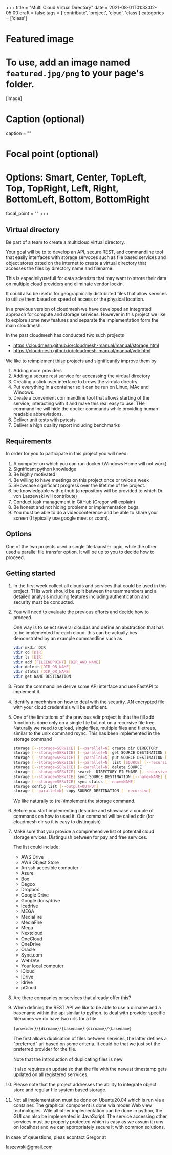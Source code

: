 +++
title = "Multi Cloud Virtual Directory"
date = 2021-08-01T01:33:02-05:00
draft = false
tags = ['contribute', 'project', 'cloud', 'class']
categories = ['class']

# Featured image
# To use, add an image named `featured.jpg/png` to your page's folder. 
[image]
  # Caption (optional)
  caption = ""

  # Focal point (optional)
  # Options: Smart, Center, TopLeft, Top, TopRight, Left, Right, BottomLeft, Bottom, BottomRight
  focal_point = ""
+++

## Virtual directory

Be part of a team to create a multicloud virtual directory.

Your goal will be to to develop an API, secure REST, and commandline
tool that easily interfaces with storage servoces such as file based
services and object stores osted on the internet to create a virtual
directory that accesses the files by directory name and filename.

This is espaciellyusefull for data scientists that may want to strore
their data on multiple cloud providers and eliminate vendor lockin.

It could also be useful for geographically distributed files that
allow services to utilize them based on speed of access or the
physical location.

In a previous version of cloudmesh we have developed an integrated
approach for compute and storage services. However in this project we
like to explore some new features and separate the implementation form
the main cloudmesh.



In the past cloudmesh has conducted two such projects

* <https://cloudmesh.github.io/cloudmesh-manual/manual/storage.html>
* <https://cloudmesh.github.io/cloudmesh-manual/manual/vdir.html>

We like to reimplement thise projects and significantly improve them by

1. Adding more providers
2. Adding a secure rest service for acceassing the virdual directory
3. Creating a slick user interface to brows the virdula directry
4. Put everything in a container so it can be run on Linux, MAc and
   Windows.
5. Dreate a convenient commandline tool that allows starting of the
   service, interacting with it and make this real easy to use. THe
   commandline will hide the docker commands while providing human
   readable abbreviations.
6. Deliver unit tests with pytests
6. Deliver a high quality report including benchmarks


## Requirements

In order for you to participate in this project you will need:

1. A computer on which you can run docker (Windows Home will not work)
2. Significant python knowledge
3. Be highly motivated
4. Be willing to have meetings on this project once or twice a week
5. SHowcase significant progress over the lifetime of the project.
6. be knowledgable with github (a repository will be provided to which
   Dr. von Laszewski will contribute)
7. Conduct task management in GitHub (Gregor will explain)
8. Be honest and not hiding problems or implementation bugs.
9. You must be able to do a videoconference and be able to share your screen (I typically use google meet or zoom).

## Options

One of the two projects used a single file taansfer logic, while the
other used a parallel file transfer option. It will be up to you to decide how to proceed.

## Getting started

1. In the first week collect all clouds and services that could be
   used in this project. THis work should be split between the
   teammembers and a detailed analysis including features including
   authentication and security must be conducted.
2. You will need to evaluate the previous efforts and decide how to proceed.

   One way is to select several cloudas and define an abstraction that
   has to be implemented for each cloud. this can be actually bes
   demonstrated by an example commandline such as

   ```bash
   vdir mkdir DIR
   vdir cd [DIR]
   vdir ls [DIR]
   vdir add [FILEENDPOINT] [DIR_AND_NAME]
   vdir delete [DIR_OR_NAME]
   vdir status [DIR_OR_NAME]
   vdir get NAME DESTINATION
   ```

3. From the commandline derive some API interface and use FastAPI to
   implement it.

4. Identify a mechnism on how to deal with the security. AN encrypted
   file with your cloud credentials will be sufficient.

5. One of the limitations of the previous vdir project is that the
   fill add function is done only on a single file but not on a
   recursive file tree. Naturally we need to upload, single files,
   multiple files and filetrees, similar to the unix command rsync.
   This has been implemented in the storage command

   ```bash
   storage [--storage=SERVICE] [--parallel=N] create dir DIRECTORY
   storage [--storage=SERVICE] [--parallel=N] get SOURCE DESTINATION [--recursive]
   storage [--storage=SERVICE] [--parallel=N] put SOURCE DESTINATION [--recursive]
   storage [--storage=SERVICE] [--parallel=N] list [SOURCE] [--recursive] [--output=OUTPUT]
   storage [--storage=SERVICE] [--parallel=N] delete SOURCE
   storage [--storage=SERVICE] search  DIRECTORY FILENAME [--recursive] [--output=OUTPUT]
   storage [--storage=SERVICE] sync SOURCE DESTINATION [--name=NAME] [--async]
   storage [--storage=SERVICE] sync status [--name=NAME]
   storage config list [--output=OUTPUT]
   storage [--parallel=N] copy SOURCE DESTINATION [--recursive]
   ```

   We like naturally to (re-)implement the storage command.

6. Before you start implementing describe and showcase a couple of commands on how to used it.
   Our command will be called cdir (for cloudmesh dir so it is easy to distinguish)

7. Make sure that you provide a comprehensive list of potentail cloud
   storage ervices. Distinguish between for pay and free services.

   The list could include:

   * AWS Drive
   * AWS Object Store
   * An ssh accesible computer
   * Azure
   * Box
   * Degoo
   * Dropbox 
   * Google Drive 
   * Google docs/drive
   * Icedrive 
   * MEGA 
   * MediaFire
   * MediaFire
   * Mega
   * Nextcloud
   * OneCloud
   * OneDrive 
   * Oracle
   * Sync.com 
   * WebDAV
   * Your local computer
   * iCloud
   * iDrive
   * idrive
   * pCloud 
   
8. Are there companies or services that already offer this?

9. When defining the REST API we like to be able to use a dirname and
   a basename within the api similar to python. to deal with provider
   specific filenames we do have two urls for a file.

   `{provider}/{dirname}/{basename}`
   `{dirname}/{basename}`

   The first allows duplication of files between services, the latter
   defines a "preferred" url based on some criteria. It could be that
   we just set the preferred provider for the file.

   Note that the introduction of duplicating files is new

   It also requires an update so that the file with the newest
   timestamp gets updated on all registered serrvices.

10. Please note that the project addresses the ability to integrate
    object store and regular file system based storage.

11. Not all implementation must be done on Ubuntu20.04 which is run
    via a container. The graphical component is done wia moder Web
    view technologies. Wile all other implementation can be done in
    python, the GUI can also be implemented in JavaScript. The service
    accessing other services must be properly protected which is easy
    as we assum it runs on localhost and we can appropriately secure
    it with common solutions.

In case of qeuestions, pleas econtact Gregor at

laszewski@gmail.com

